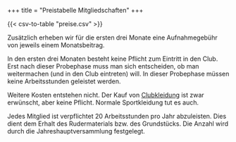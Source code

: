 +++
title = "Preistabelle Mitgliedschaften"
+++

{{< csv-to-table "preise.csv" >}}

Zusätzlich erheben wir für die ersten drei Monate eine Aufnahmegebühr von jeweils einem Monatsbeitrag.

In den ersten drei Monaten besteht keine Pflicht zum Eintritt in den Club. Erst nach dieser Probephase muss man sich entscheiden, ob man weitermachen (und in den Club eintreten) will. In dieser Probephase müssen keine Arbeitsstunden geleistet werden.

Weitere Kosten entstehen nicht. Der Kauf von [Clubkleidung](../clubkleidung) ist zwar erwünscht, aber keine Pflicht.
Normale Sportkleidung tut es auch.

Jedes Mitglied ist verpflichtet 20 Arbeitsstunden pro Jahr abzuleisten. Dies dient dem Erhalt des Rudermaterials bzw. des Grundstücks. Die Anzahl wird durch die Jahreshauptversammlung festgelegt.
